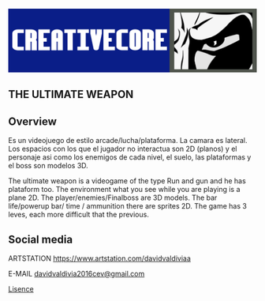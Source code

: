 ![Logo](https://github.com/creativecore30/FinalGame/blob/master/ConceptArt/Concept_logo_creativecore.png "Logo")
## THE ULTIMATE WEAPON
## Overview
Es un videojuego de estilo arcade/lucha/plataforma. La camara es lateral. Los espacios con los que el jugador no interactua son 2D (planos) y el personaje asi como  los enemigos de cada nivel, el suelo, las plataformas y el boss son modelos 3D.

The ultimate weapon is a videogame of the type Run and gun and he has plataform too. The environment what you see while you are playing is a plane 2D. The player/enemies/Finalboss are 3D models. The bar life/powerup bar/ time / ammunition there are sprites 2D. The game has 3 leves, each more difficult that the previous.

## Social media

 ARTSTATION https://www.artstation.com/davidvaldiviaa
 
 E-MAIL davidvaldivia2016cev@gmail.com

[Lisence](https://github.com/creativecore30/FinalGame/blob/master/LICENSE "Licence")
